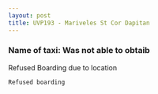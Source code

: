 ```yaml
---
layout: post
title: UVP193 - Mariveles St Cor Dapitan
---
```


### Name of taxi: Was not able to obtaib

Refused Boarding due to location

```Refused boarding```

